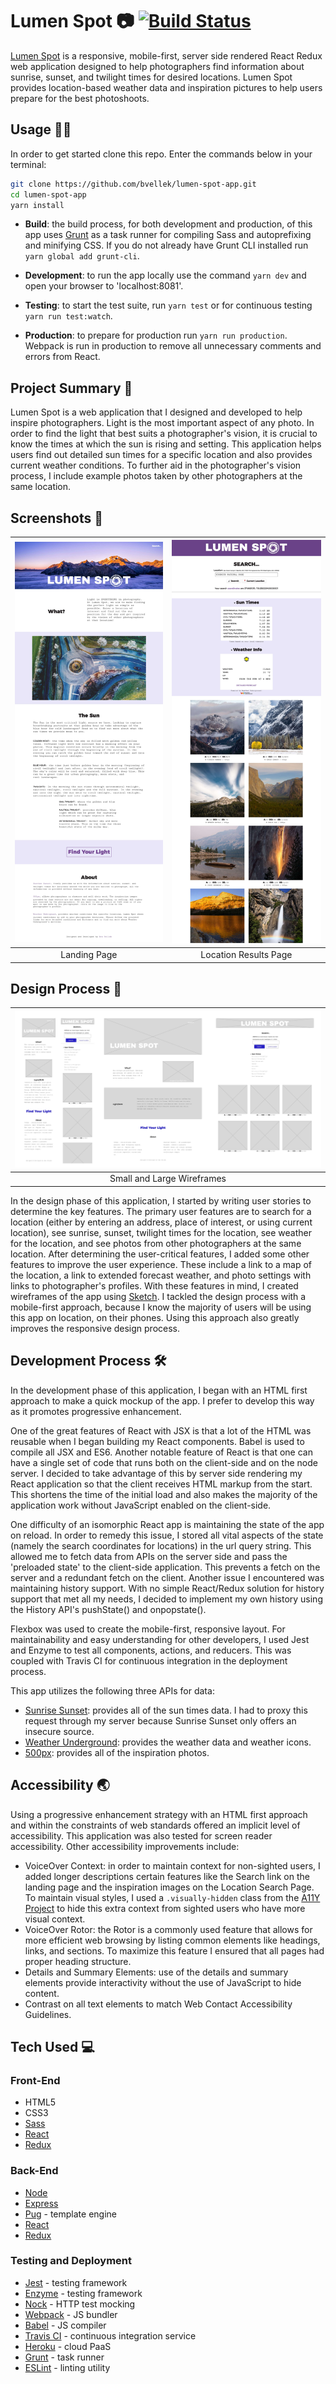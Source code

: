 # Lumen Spot 📷 [![Build Status](https://travis-ci.org/bvellek/lumen-spot-app.svg?branch=master)](https://travis-ci.org/bvellek/lumen-spot-app)

[Lumen Spot](https://lumen-spot.herokuapp.com/) is a responsive, mobile-first, server side rendered React Redux web application designed to help photographers find information about sunrise, sunset, and twilight times for desired locations. Lumen Spot provides location-based weather data and inspiration pictures to help users prepare for the best photoshoots.


## Usage 👩‍💻
In order to get started clone this repo. Enter the commands below in your terminal:
```bash
git clone https://github.com/bvellek/lumen-spot-app.git
cd lumen-spot-app
yarn install
```
- __Build__: the build process, for both development and production, of this app uses [Grunt](http://gruntjs.com/) as a task runner for compiling Sass and autoprefixing and minifying CSS. If you do not already have Grunt CLI installed run `yarn global add grunt-cli`.

- __Development__: to run the app locally use the command `yarn dev` and open your browser to 'localhost:8081'.

- __Testing__: to start the test suite, run `yarn test` or for continuous testing `yarn run test:watch`.

- __Production__: to prepare for production run `yarn run production`. Webpack is run in production to remove all unnecessary comments and errors from React.


## Project Summary 🌅
Lumen Spot is a web application that I designed and developed to help inspire photographers. Light is the most important aspect of any photo. In order to find the light that best suits a photographer's vision, it is crucial to know the times at which the sun is rising and setting. This application helps users find out detailed sun times for a specific location and also provides current weather conditions. To further aid in the photographer's vision process, I include example photos taken by other photographers at the same location.


## Screenshots 📸
| <img alt="Landing Page" src="https://github.com/bvellek/lumen-spot-app/blob/master/public/img/design/screenshots/screen-landing.jpg?raw=true" width="525"> | <img alt="Location Results Page" src="https://github.com/bvellek/lumen-spot-app/blob/master/public/img/design/screenshots/screen-yosemite-search.jpg?raw=true" width="525"> |
|:---:|:---:|
| Landing Page | Location Results Page |


## Design Process 📐
| ![Wire Frame](https://github.com/bvellek/lumen-spot-app/blob/master/public/img/design/lumen-spot.jpg?raw=true) |
|:---:|
| Small and Large Wireframes |
In the design phase of this application, I started by writing user stories to determine the key features. The primary user features are to search for a location (either by entering an address, place of interest, or using current location), see sunrise, sunset, twilight times for the location, see weather for the location, and see photos from other photographers at the same location. After determining the user-critical features, I added some other features to improve the user experience. These include a link to a map of the location, a link to extended forecast weather, and photo settings with links to photographer's profiles. With these features in mind, I created wireframes of the app using [Sketch](https://www.sketchapp.com/). I tackled the design process with a mobile-first approach, because I know the majority of users will be using this app on location, on their phones. Using this approach also greatly improves the responsive design process.


## Development Process 🛠
In the development phase of this application, I began with an HTML first approach to make a quick mockup of the app. I prefer to develop this way as it promotes progressive enhancement.

One of the great features of React with JSX is that a lot of the HTML was reusable when I began building my React components. Babel is used to compile all JSX and ES6. Another notable feature of React is that one can have a single set of code that runs both on the client-side and on the node server. I decided to take advantage of this by server side rendering my React application so that the client receives HTML markup from the start. This shortens the time of the initial load and also makes the majority of the application work without JavaScript enabled on the client-side.

One difficulty of an isomorphic React app is maintaining the state of the app on reload. In order to remedy this issue, I stored all vital aspects of the state (namely the search coordinates for locations) in the url query string. This allowed me to fetch data from APIs on the server side and pass the 'preloaded state' to the client-side application. This prevents a fetch on the server and a redundant fetch on the client. Another issue I encountered was maintaining history support. With no simple React/Redux solution for history support that met all my needs, I decided to implement my own history using the History API's pushState() and onpopstate().

Flexbox was used to create the mobile-first, responsive layout. For maintainability and easy understanding for other developers, I used Jest and Enzyme to test all components, actions, and reducers. This was coupled with Travis CI for continuous integration in the deployment process.

This app utilizes the following three APIs for data:

- [Sunrise Sunset](http://sunrise-sunset.org/api): provides all of the sun times data. I had to proxy this request through my server because Sunrise Sunset only offers an insecure source.
- [Weather Underground](http://api.wunderground.com/api/): provides the weather data and weather icons.
- [500px](https://github.com/500px/api-documentation): provides all of the inspiration photos.


## Accessibility 🌏
Using a progressive enhancement strategy with an HTML first approach and within the constraints of web standards offered an implicit level of accessibility. This application was also tested for screen reader accessibility. Other accessibility improvements include:

- VoiceOver Context: in order to maintain context for non-sighted users, I added longer descriptions certain features like the Search link on the landing page and the inspiration images on the Location Search Page. To maintain visual styles, I used a `.visually-hidden` class from the [A11Y Project](http://a11yproject.com/posts/how-to-hide-content/) to hide this extra context from sighted users who have more visual context.
- VoiceOver Rotor: the Rotor is a commonly used feature that allows for more efficient web browsing by listing common elements like headings, links, and sections. To maximize this feature I ensured that all pages had proper heading structure.
- Details and Summary Elements: use of the details and summary elements provide interactivity without the use of JavaScript to hide content.
- Contrast on all text elements to match Web Contact Accessibility Guidelines.


## Tech Used 💻
### Front-End

 - HTML5
 - CSS3
 - [Sass](http://sass-lang.com/)
 - [React](https://facebook.github.io/react/)
 - [Redux](http://redux.js.org/)

### Back-End

 - [Node](https://nodejs.org)
 - [Express](https://expressjs.com/)
 - [Pug](https://pugjs.org) - template engine
 - [React](https://facebook.github.io/react/)
 - [Redux](http://redux.js.org/)

### Testing and Deployment
 - [Jest](https://facebook.github.io/jest/) - testing framework
 - [Enzyme](http://airbnb.io/enzyme/) - testing framework
 - [Nock](https://github.com/node-nock/nock) - HTTP test mocking
 - [Webpack](https://webpack.js.org/) - JS bundler
 - [Babel](http://babeljs.io/) - JS compiler
 - [Travis CI](https://travis-ci.org/) - continuous integration service
 - [Heroku](https://www.heroku.com/) - cloud PaaS
 - [Grunt](http://gruntjs.com/) - task runner
 - [ESLint](http://eslint.org/) - linting utility
